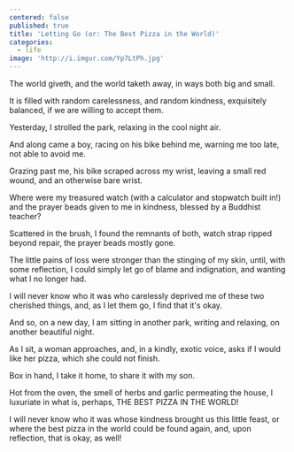 ```yaml
---
centered: false
published: true
title: 'Letting Go (or: The Best Pizza in the World)'
categories:
  - life
image: 'http://i.imgur.com/Yp7LtPh.jpg'
---
```

The world giveth,
and the world taketh away,
in ways both big and small.

It is filled 
with random carelessness,
and random kindness,
exquisitely balanced,
if we are willing
to accept them.

Yesterday,
I strolled the park, 
relaxing in the cool night air.

And along came a boy,
racing on his bike behind me,
warning me too late,
not able to avoid me.

Grazing past me,
his bike scraped across my wrist,
leaving a small red wound,
and an otherwise bare wrist.

Where were my treasured watch
(with a calculator and stopwatch built in!)
and the prayer beads
given to me in kindness,
blessed by a Buddhist teacher?

Scattered in the brush,
I found the remnants of both,
watch strap ripped beyond repair,
the prayer beads mostly gone.

The little pains of loss 
were stronger than the stinging of my skin,
until, with some reflection,
I could simply let go
of blame and indignation,
and wanting what I no longer had.

I will never know who it was
who carelessly deprived me
of these two cherished things,
and, as I let them go,
I find that it's okay.

And so, on a new day,
I am sitting in another park,
writing and relaxing,
on another beautiful night.

As I sit,
a woman approaches,
and, in a kindly, exotic voice,
asks if I would like her pizza,
which she could not finish.

Box in hand, I take it home, 
to share it with my son.

Hot from the oven,
the smell of herbs and garlic
permeating the house,
I luxuriate
in what is, perhaps,
THE BEST PIZZA IN THE WORLD!

I will never know who it was
whose kindness 
brought us this little feast,
or where 
the best pizza in the world
could be found again,
and, upon reflection,
that is okay,
as well!










